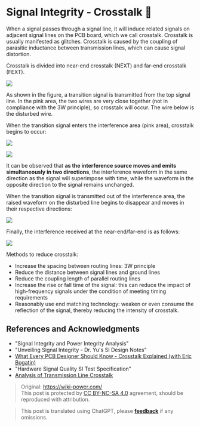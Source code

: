 # Signal Integrity - Crosstalk 🚧

When a signal passes through a signal line, it will induce related signals on adjacent signal lines on the PCB board, which we call crosstalk. Crosstalk is usually manifested as glitches. Crosstalk is caused by the coupling of parasitic inductance between transmission lines, which can cause signal distortion.

Crosstalk is divided into near-end crosstalk (NEXT) and far-end crosstalk (FEXT).

![](https://f004.backblazeb2.com/file/wiki-media/img/20211014143734.png)

As shown in the figure, a transition signal is transmitted from the top signal line. In the pink area, the two wires are very close together (not in compliance with the 3W principle), so crosstalk will occur. The wire below is the disturbed wire.

When the transition signal enters the interference area (pink area), crosstalk begins to occur:

![](https://f004.backblazeb2.com/file/wiki-media/img/20211014144817.png)

![](https://f004.backblazeb2.com/file/wiki-media/img/20211014145322.png)

It can be observed that **as the interference source moves and emits simultaneously in two directions**, the interference waveform in the same direction as the signal will superimpose with time, while the waveform in the opposite direction to the signal remains unchanged.

When the transition signal is transmitted out of the interference area, the raised waveform on the disturbed line begins to disappear and moves in their respective directions:

![](https://f004.backblazeb2.com/file/wiki-media/img/20211014145143.png)

Finally, the interference received at the near-end/far-end is as follows:

![](https://f004.backblazeb2.com/file/wiki-media/img/20211014150220.png)

Methods to reduce crosstalk:

- Increase the spacing between routing lines: 3W principle
- Reduce the distance between signal lines and ground lines
- Reduce the coupling length of parallel routing lines
- Increase the rise or fall time of the signal: this can reduce the impact of high-frequency signals under the condition of meeting timing requirements
- Reasonably use end matching technology: weaken or even consume the reflection of the signal, thereby reducing the intensity of crosstalk.

## References and Acknowledgments

- "Signal Integrity and Power Integrity Analysis"
- "Unveiling Signal Integrity - Dr. Yu's SI Design Notes"
- [What Every PCB Designer Should Know - Crosstalk Explained (with Eric Bogatin)](https://www.youtube.com/watch?v=EF7SxgcDfCo)
- "Hardware Signal Quality SI Test Specification"
- [Analysis of Transmission Line Crosstalk](https://blog.csdn.net/weixin_40877615/article/details/95329866)

> Original: <https://wiki-power.com/>  
> This post is protected by [CC BY-NC-SA 4.0](https://creativecommons.org/licenses/by/4.0/deed.en) agreement, should be reproduced with attribution.

> This post is translated using ChatGPT, please [**feedback**](https://github.com/linyuxuanlin/Wiki_MkDocs/issues/new) if any omissions.